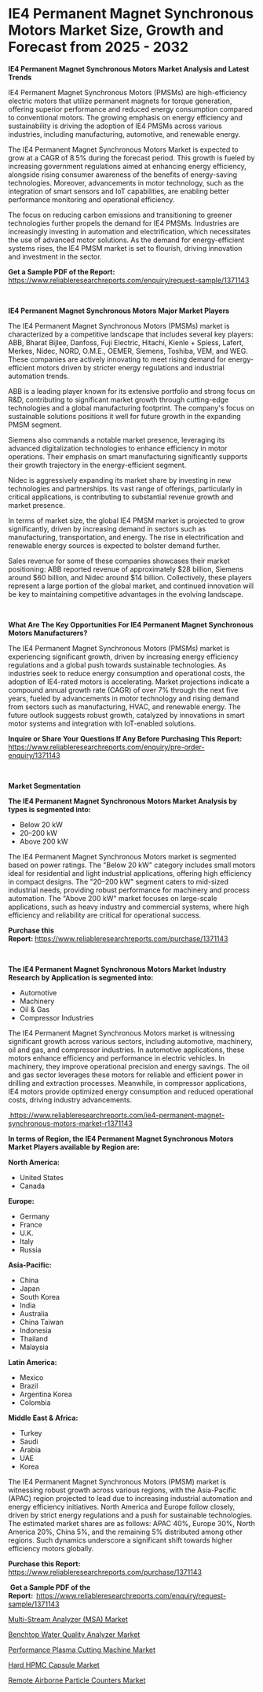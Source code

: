 <p><h1>IE4 Permanent Magnet Synchronous Motors Market Size, Growth and Forecast from 2025 - 2032</h1></p><p><strong>IE4 Permanent Magnet Synchronous Motors Market Analysis and Latest Trends</strong></p>
<p><p>IE4 Permanent Magnet Synchronous Motors (PMSMs) are high-efficiency electric motors that utilize permanent magnets for torque generation, offering superior performance and reduced energy consumption compared to conventional motors. The growing emphasis on energy efficiency and sustainability is driving the adoption of IE4 PMSMs across various industries, including manufacturing, automotive, and renewable energy.</p><p>The IE4 Permanent Magnet Synchronous Motors Market is expected to grow at a CAGR of 8.5% during the forecast period. This growth is fueled by increasing government regulations aimed at enhancing energy efficiency, alongside rising consumer awareness of the benefits of energy-saving technologies. Moreover, advancements in motor technology, such as the integration of smart sensors and IoT capabilities, are enabling better performance monitoring and operational efficiency. </p><p>The focus on reducing carbon emissions and transitioning to greener technologies further propels the demand for IE4 PMSMs. Industries are increasingly investing in automation and electrification, which necessitates the use of advanced motor solutions. As the demand for energy-efficient systems rises, the IE4 PMSM market is set to flourish, driving innovation and investment in the sector.</p></p>
<p><strong>Get a Sample PDF of the Report:&nbsp;</strong> <a href="https://www.reliableresearchreports.com/enquiry/request-sample/1371143?utm_campaign=24&utm_medium=2&utm_source=Github&utm_content=ia&utm_term=22032025&utm_id=ie4-permanent-magnet-synchronous-motors">https://www.reliableresearchreports.com/enquiry/request-sample/1371143</a></p>
<p>&nbsp;</p>
<p><strong>IE4 Permanent Magnet Synchronous Motors Major Market Players</strong></p>
<p><p>The IE4 Permanent Magnet Synchronous Motors (PMSMs) market is characterized by a competitive landscape that includes several key players: ABB, Bharat Bijlee, Danfoss, Fuji Electric, Hitachi, Kienle + Spiess, Lafert, Merkes, Nidec, NORD, O.M.E., OEMER, Siemens, Toshiba, VEM, and WEG. These companies are actively innovating to meet rising demand for energy-efficient motors driven by stricter energy regulations and industrial automation trends.</p><p>ABB is a leading player known for its extensive portfolio and strong focus on R&D, contributing to significant market growth through cutting-edge technologies and a global manufacturing footprint. The company's focus on sustainable solutions positions it well for future growth in the expanding PMSM segment.</p><p>Siemens also commands a notable market presence, leveraging its advanced digitalization technologies to enhance efficiency in motor operations. Their emphasis on smart manufacturing significantly supports their growth trajectory in the energy-efficient segment.</p><p>Nidec is aggressively expanding its market share by investing in new technologies and partnerships. Its vast range of offerings, particularly in critical applications, is contributing to substantial revenue growth and market presence.</p><p>In terms of market size, the global IE4 PMSM market is projected to grow significantly, driven by increasing demand in sectors such as manufacturing, transportation, and energy. The rise in electrification and renewable energy sources is expected to bolster demand further.</p><p>Sales revenue for some of these companies showcases their market positioning: ABB reported revenue of approximately $28 billion, Siemens around $60 billion, and Nidec around $14 billion. Collectively, these players represent a large portion of the global market, and continued innovation will be key to maintaining competitive advantages in the evolving landscape.</p></p>
<p>&nbsp;</p>
<p><strong>What Are The Key Opportunities For IE4 Permanent Magnet Synchronous Motors Manufacturers?</strong></p>
<p><p>The IE4 Permanent Magnet Synchronous Motors (PMSMs) market is experiencing significant growth, driven by increasing energy efficiency regulations and a global push towards sustainable technologies. As industries seek to reduce energy consumption and operational costs, the adoption of IE4-rated motors is accelerating. Market projections indicate a compound annual growth rate (CAGR) of over 7% through the next five years, fueled by advancements in motor technology and rising demand from sectors such as manufacturing, HVAC, and renewable energy. The future outlook suggests robust growth, catalyzed by innovations in smart motor systems and integration with IoT-enabled solutions.</p></p>
<p><strong>Inquire or Share Your Questions If Any Before Purchasing This Report:</strong> <a href="https://www.reliableresearchreports.com/enquiry/pre-order-enquiry/1371143?utm_campaign=24&utm_medium=2&utm_source=Github&utm_content=ia&utm_term=22032025&utm_id=ie4-permanent-magnet-synchronous-motors">https://www.reliableresearchreports.com/enquiry/pre-order-enquiry/1371143</a></p>
<p>&nbsp;</p>
<p><strong>Market Segmentation</strong></p>
<p><strong>The IE4 Permanent Magnet Synchronous Motors Market Analysis by types is segmented into:</strong></p>
<p><ul><li>Below 20 kW</li><li>20–200 kW</li><li>Above 200 kW</li></ul></p>
<p><p>The IE4 Permanent Magnet Synchronous Motors market is segmented based on power ratings. The "Below 20 kW" category includes small motors ideal for residential and light industrial applications, offering high efficiency in compact designs. The "20–200 kW" segment caters to mid-sized industrial needs, providing robust performance for machinery and process automation. The "Above 200 kW" market focuses on large-scale applications, such as heavy industry and commercial systems, where high efficiency and reliability are critical for operational success.</p></p>
<p><strong>Purchase this Report:&nbsp;</strong><a href="https://www.reliableresearchreports.com/purchase/1371143?utm_campaign=24&utm_medium=2&utm_source=Github&utm_content=ia&utm_term=22032025&utm_id=ie4-permanent-magnet-synchronous-motors">https://www.reliableresearchreports.com/purchase/1371143</a></p>
<p>&nbsp;</p>
<p><strong>The IE4 Permanent Magnet Synchronous Motors Market Industry Research by Application is segmented into:</strong></p>
<p><ul><li>Automotive</li><li>Machinery</li><li>Oil & Gas</li><li>Compressor Industries</li></ul></p>
<p><p>The IE4 Permanent Magnet Synchronous Motors market is witnessing significant growth across various sectors, including automotive, machinery, oil and gas, and compressor industries. In automotive applications, these motors enhance efficiency and performance in electric vehicles. In machinery, they improve operational precision and energy savings. The oil and gas sector leverages these motors for reliable and efficient power in drilling and extraction processes. Meanwhile, in compressor applications, IE4 motors provide optimized energy consumption and reduced operational costs, driving industry advancements.</p></p>
<p><a href="https://www.reliableresearchreports.com/ie4-permanent-magnet-synchronous-motors-market-r1371143?utm_campaign=24&utm_medium=2&utm_source=Github&utm_content=ia&utm_term=22032025&utm_id=ie4-permanent-magnet-synchronous-motors">&nbsp;https://www.reliableresearchreports.com/ie4-permanent-magnet-synchronous-motors-market-r1371143</a></p>
<p><strong>In terms of Region, the IE4 Permanent Magnet Synchronous Motors Market Players available by Region are:</strong></p>
<p>
    <p> <strong> North America: </strong>
        <ul>
            <li>United States</li>
            <li>Canada</li>
        </ul>
        </p> 
    <p> <strong> Europe: </strong>
        <ul>
            <li>Germany</li>
            <li>France</li>
            <li>U.K.</li>
            <li>Italy</li>
            <li>Russia</li>
        </ul>
        </p> 
    <p> <strong> Asia-Pacific: </strong>
        <ul>
            <li>China</li>
            <li>Japan</li>
            <li>South Korea</li>
            <li>India</li>
            <li>Australia</li>
            <li>China Taiwan</li>
            <li>Indonesia</li>
            <li>Thailand</li>
            <li>Malaysia</li>
        </ul>
        </p> 
    <p> <strong> Latin America: </strong>
        <ul>
            <li>Mexico</li>
            <li>Brazil</li>
            <li>Argentina Korea</li>
            <li>Colombia</li>
        </ul>
        </p> 
    <p> <strong> Middle East & Africa: </strong>
        <ul>
            <li>Turkey</li>
            <li>Saudi</li>
            <li>Arabia</li>
            <li>UAE</li>
            <li>Korea</li>
        </ul>
    </p>
    </p>
<p><p>The IE4 Permanent Magnet Synchronous Motors (PMSM) market is witnessing robust growth across various regions, with the Asia-Pacific (APAC) region projected to lead due to increasing industrial automation and energy efficiency initiatives. North America and Europe follow closely, driven by strict energy regulations and a push for sustainable technologies. The estimated market shares are as follows: APAC 40%, Europe 30%, North America 20%, China 5%, and the remaining 5% distributed among other regions. Such dynamics underscore a significant shift towards higher efficiency motors globally.</p></p>
<p><strong>Purchase this Report: </strong><a href="https://www.reliableresearchreports.com/purchase/1371143?utm_campaign=24&utm_medium=2&utm_source=Github&utm_content=ia&utm_term=22032025&utm_id=ie4-permanent-magnet-synchronous-motors">https://www.reliableresearchreports.com/purchase/1371143</a></p>
<p>&nbsp;<strong>Get a Sample PDF of the Report:&nbsp;&nbsp;</strong><a href="https://www.reliableresearchreports.com/enquiry/request-sample/1371143?utm_campaign=24&utm_medium=2&utm_source=Github&utm_content=ia&utm_term=22032025&utm_id=ie4-permanent-magnet-synchronous-motors">https://www.reliableresearchreports.com/enquiry/request-sample/1371143</a></p>
<p><strong></strong></p>
<p><p><a href="https://github.com/amagloeaad54/Market-Research-Report-List-1/blob/main/multi-stream-analyzer-msa-market.md?utm_campaign=24&utm_medium=2&utm_source=Github&utm_content=ia&utm_term=22032025&utm_id=ie4-permanent-magnet-synchronous-motors">Multi-Stream Analyzer (MSA) Market</a></p><p><a href="https://github.com/porstgowinjq/Market-Research-Report-List-1/blob/main/benchtop-water-quality-analyzer-market.md?utm_campaign=24&utm_medium=2&utm_source=Github&utm_content=ia&utm_term=22032025&utm_id=ie4-permanent-magnet-synchronous-motors">Benchtop Water Quality Analyzer Market</a></p><p><a href="https://github.com/blauetrelawz/Market-Research-Report-List-1/blob/main/performance-plasma-cutting-machine-market.md?utm_campaign=24&utm_medium=2&utm_source=Github&utm_content=ia&utm_term=22032025&utm_id=ie4-permanent-magnet-synchronous-motors">Performance Plasma Cutting Machine Market</a></p><p><a href="https://github.com/neiridionna/Market-Research-Report-List-1/blob/main/hard-hpmc-capsule-market.md?utm_campaign=24&utm_medium=2&utm_source=Github&utm_content=ia&utm_term=22032025&utm_id=ie4-permanent-magnet-synchronous-motors">Hard HPMC Capsule Market</a></p><p><a href="https://github.com/ximensbisade/Market-Research-Report-List-1/blob/main/remote-airborne-particle-counters-market.md?utm_campaign=24&utm_medium=2&utm_source=Github&utm_content=ia&utm_term=22032025&utm_id=ie4-permanent-magnet-synchronous-motors">Remote Airborne Particle Counters Market</a></p></p>